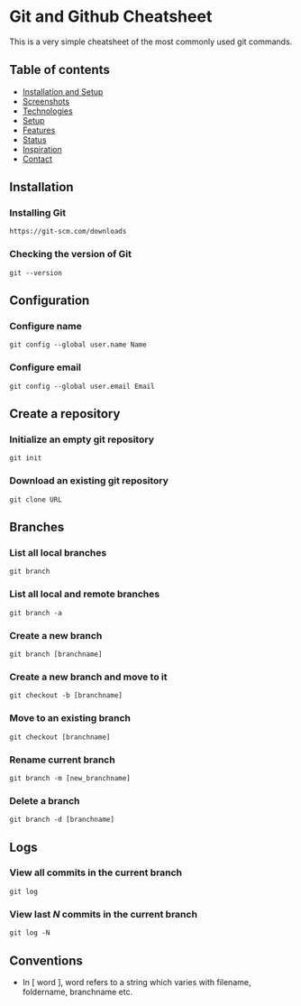 # Git and Github Cheatsheet

This is a very simple cheatsheet of the most commonly used git commands.

## Table of contents
* [Installation and Setup](#installation)
* [Screenshots](#configuration)
* [Technologies](#technologies)
* [Setup](#setup)
* [Features](#features)
* [Status](#status)
* [Inspiration](#inspiration)
* [Contact](#contact)

## Installation

### Installing Git

```
https://git-scm.com/downloads
```

### Checking the version of Git

```
git --version
```

## Configuration

### Configure name

```
git config --global user.name Name
```

### Configure email

```
git config --global user.email Email
```

## Create a repository

### Initialize an empty git repository

```
git init
```

### Download an existing git repository 

```
git clone URL
```

## Branches

### List all local branches

```
git branch
```

### List all local and remote branches

```
git branch -a
```

### Create a new branch

```
git branch [branchname]
```

### Create a new branch and move to it 

```
git checkout -b [branchname]
```

### Move to an existing branch

```
git checkout [branchname]
```

### Rename current branch

```
git branch -m [new_branchname]
```

### Delete a branch

```
git branch -d [branchname]
```

## Logs

### View all commits in the current branch

```
git log
```

### View last *N* commits in the current branch

```
git log -N
```

## Conventions

- In [ word ], word refers to a string which varies with filename, foldername, branchname etc.

